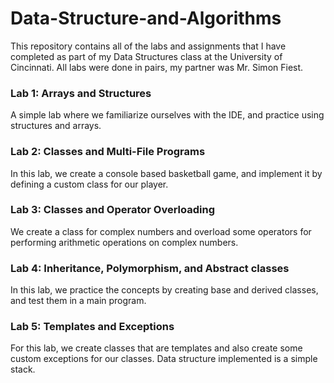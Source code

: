# Data-Structure-and-Algorithms
This repository contains all of the labs and assignments that I have completed as part of my Data Structures class at the University of Cincinnati. All labs were done in pairs, my partner was Mr. Simon Fiest.

### Lab 1: Arrays and Structures
A simple lab where we familiarize ourselves with the IDE, and practice using structures and arrays. 

### Lab 2: Classes and Multi-File Programs
In this lab, we create a console based basketball game, and implement it by defining a custom class for our player.

### Lab 3: Classes and Operator Overloading
We create a class for complex numbers and overload some operators for performing arithmetic operations on complex numbers.

### Lab 4: Inheritance, Polymorphism, and Abstract classes
In this lab, we practice the concepts by creating base and derived classes, and test them in a main program.

### Lab 5: Templates and Exceptions
For this lab, we create classes that are templates and also create some custom exceptions for our classes. Data structure implemented is a simple stack.